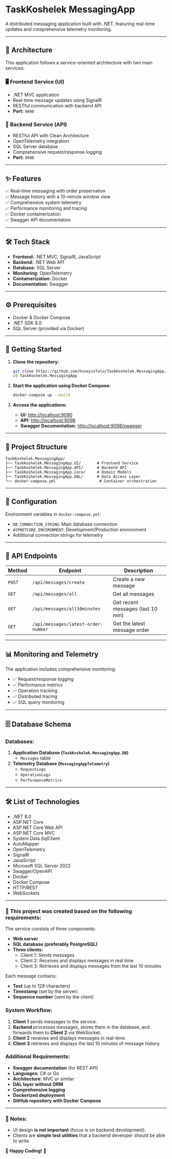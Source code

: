 # TaskKoshelek MessagingApp

A distributed messaging application built with .NET, featuring real-time updates and comprehensive telemetry monitoring.

---

## 🚀 **Architecture**

This application follows a service-oriented architecture with two main services:

### 🖥️ **Frontend Service (UI)**
- .NET MVC application
- Real-time message updates using SignalR
- RESTful communication with backend API
- **Port:** `9090`

### 🔧 **Backend Service (API)**
- RESTful API with Clean Architecture
- OpenTelemetry integration
- SQL Server database
- Comprehensive request/response logging
- **Port:** `9098`

---

## ✨ **Features**

✅ Real-time messaging with order preservation  
✅ Message history with a 10-minute window view  
✅ Comprehensive system telemetry  
✅ Performance monitoring and tracing  
✅ Docker containerization  
✅ Swagger API documentation  

---

## 🛠 **Tech Stack**

- **Frontend:** .NET MVC, SignalR, JavaScript
- **Backend:** .NET Web API
- **Database:** SQL Server
- **Monitoring:** OpenTelemetry
- **Containerization:** Docker
- **Documentation:** Swagger

---

## ⚙️ **Prerequisites**

- Docker & Docker Compose
- .NET SDK 8.0
- SQL Server (provided via Docker)

---

## 🚀 **Getting Started**

1. **Clone the repository:**
   ```bash
   git clone https://github.com/huseyinTalo/TaskKoshelek.MessagingApp.git
   cd TaskKoshelek.MessagingApp
   ```

2. **Start the application using Docker Compose:**
   ```bash
   docker-compose up --build
   ```

3. **Access the applications:**
   - **UI:** [http://localhost:9090](http://localhost:9090)
   - **API:** [http://localhost:9098](http://localhost:9098)
   - **Swagger Documentation:** [http://localhost:9098/swagger](http://localhost:9098/swagger)

---

## 📁 **Project Structure**

```
TaskKoshelek.MessagingApp/
├── TaskKoshelek.MessagingApp.UI/       # Frontend Service
├── TaskKoshelek.MessagingApp.API/      # Backend API
├── TaskKoshelek.MessagingApp.Core/     # Domain Models
├── TaskKoshelek.MessagingApp.DAL/      # Data Access Layer
└── docker-compose.yml                   # Container orchestration
```

---

## 🔧 **Configuration**

Environment variables in `docker-compose.yml`:
- `DB_CONNECTION_STRING`: Main database connection
- `ASPNETCORE_ENVIRONMENT`: Development/Production environment
- Additional connection strings for telemetry

---

## 🔗 **API Endpoints**

| Method | Endpoint                          | Description                      |
|--------|-----------------------------------|----------------------------------|
| `POST` | `/api/messages/create`           | Create a new message            |
| `GET`  | `/api/messages/all`              | Get all messages                 |
| `GET`  | `/api/messages/all10minutes`     | Get recent messages (last 10 min) |
| `GET`  | `/api/messages/latest-order-number` | Get the latest message order    |

---

## 📊 **Monitoring and Telemetry**

The application includes comprehensive monitoring:
- ✅ Request/response logging
- ✅ Performance metrics
- ✅ Operation tracking
- ✅ Distributed tracing
- ✅ SQL query monitoring

---

## 🗄 **Database Schema**

### **Databases:**
1. **Application Database (`TaskKoshelek.MessagingApp.DB`)**
   - `Messages` table
2. **Telemetry Database (`MessagingAppTelemetry`)**
   - `RequestLogs`
   - `OperationLogs`
   - `PerformanceMetrics`

---

## 🛠 **List of Technologies**

- .NET 8.0  
- ASP.NET Core  
- ASP.NET Core Web API  
- ASP.NET Core MVC  
- System.Data.SqlClient  
- AutoMapper  
- OpenTelemetry  
- SignalR  
- JavaScript  
- Microsoft SQL Server 2022  
- Swagger/OpenAPI  
- Docker  
- Docker Compose  
- HTTP/REST  
- WebSockets  

---

### 📌 **This project was created based on the following requirements:**

The service consists of three components:
- **Web server**
- **SQL database (preferably PostgreSQL)**
- **Three clients:**
  - Client 1: Sends messages
  - Client 2: Receives and displays messages in real time
  - Client 3: Retrieves and displays messages from the last 10 minutes

Each message contains:
- **Text** (up to 128 characters)
- **Timestamp** (set by the server)
- **Sequence number** (sent by the client)

### **System Workflow:**
1. **Client 1** sends messages to the service.
2. **Backend** processes messages, stores them in the database, and forwards them to **Client 2** via WebSocket.
3. **Client 2** receives and displays messages in real-time.
4. **Client 3** retrieves and displays the last 10 minutes of message history.

### **Additional Requirements:**
- **Swagger documentation** (for REST API)
- **Languages:** C# or Go
- **Architecture:** MVC or similar
- **DAL layer without ORM**
- **Comprehensive logging**
- **Dockerized deployment**
- **GitHub repository with Docker Compose**

---

### 🎨 **Notes:**
- UI design **is not important** (focus is on backend development).
- Clients are **simple test utilities** that a backend developer should be able to write.

🚀 **Happy Coding!** 🎉

